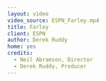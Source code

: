 ```yaml
---
layout: video
video_source: ESPN_Farley.mp4
title: Farley
client: ESPN
author: Derek Ruddy
home: yes
credits:
  - Neil Abramson, Director
  - Derek Ruddy, Producer
---
```

